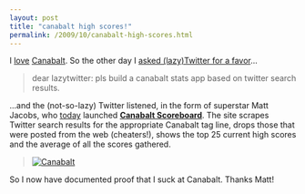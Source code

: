 ```yaml
---
layout: post
title: "canabalt high scores!"
permalink: /2009/10/canabalt-high-scores.html
---
```


<p>I <a href="http://www.sippey.com/2009/10/canabalt.html">love</a> <a href="http://www.canabalt.com/">Canabalt</a>. So the other day I <a href="http://twitter.com/sippey/status/4819666616">asked (lazy)Twitter for a favor</a>...</p>

<blockquote>
  <p>dear lazytwitter: pls build a canabalt stats app based on twitter search results.</p>
</blockquote>

<p>...and the (not-so-lazy) Twitter listened, in the form of superstar Matt Jacobs, who <a href="http://www.capndesign.com/archives/2009/10/introducing_canabalt_high_scores.php">today</a> launched <strong><a href="http://capndesign.com/canabalt/">Canabalt Scoreboard</a></strong>.  The site scrapes Twitter search results for the appropriate Canabalt tag line, drops those that were posted from the web (cheaters!), shows the top 25 current high scores and the average of all the scores gathered.</p>

<blockquote>
  <p><a href="http://capndesign.com/canabalt/"><img class="asset  asset-image at-xid-6a00d8341c4f5f53ef0120a5e63a43970b" alt="Canabalt" src="https://sippey.typepad.com/.a/6a00d8341c4f5f53ef0120a5e63a43970b-500wi"  /></a> <br /></p>
</blockquote>

<p>So I now have documented proof that I suck at Canabalt.  Thanks Matt!</p>



